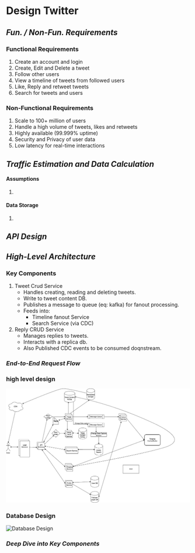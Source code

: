 # Design Twitter

## _Fun. / Non-Fun. Requirements_
### Functional Requirements
1. Create an account and login
2. Create, Edit and Delete a tweet
3. Follow other users
4. View a timeline of tweets from followed users
5. Like, Reply and retweet tweets
6. Search for tweets and users

### Non-Functional Requirements

1. Scale to 100+ million of users
2. Handle a high volume of tweets, likes and retweets
3. Highly available (99.999% uptime)
4. Security and Privacy of user data
5. Low latency for real-time interactions

## _Traffic Estimation and Data Calculation_
#### Assumptions
1.
#### Data Storage
1.

## _API Design_
 
      
## _High-Level Architecture_
### Key Components

1. Tweet Crud Service
   * Handles creating, reading and deleting tweets.
   * Write to tweet content DB. 
   * Publishes a message to queue (eq: kafka) for fanout processing.
   * Feeds into: 
     * Timeline fanout Service
     * Search Service (via CDC)
2. Reply CRUD Service
   * Manages replies to tweets.
   * Interacts with a replica db.
   * Also Published CDC events to be consumed doqnstream.
### _End-to-End Request Flow_


### high level design
![high level design](./images/Twitter_System_Design.png)

### Database Design
![Database Design](./images/DistributedJobScheduler-Db-Design.png)
### _Deep Dive into Key Components_
